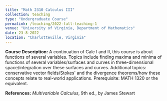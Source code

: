 ```yaml
---
title: "Math 2310 Calculus III"
collection: teaching
type: "Undergraduate Course"
permalink: /teaching/2022-fall-teaching-1
venue: "University of Virginia, Department of Mathematics"
date: 23-8-2022
location: "Charlotteville, Virginia"
---
```


**Course Description:** A continuation of Calc I and II, this course is about functions of several variables. Topics include finding maxima and minima of functions of several variables/surfaces and curves in three-dimensional space/integration over these surfaces and curves. Additional topics: conservative vector fields/Stokes' and the divergence theorems/how these concepts relate to real-world applications. Prerequisite: MATH 1320 or the equivalent.

**References:**  *Multivariable Calculus*, 9th ed., by James Stewart

<!--
Heading 1
======

Nonvanishing of Hecke *L*-functions <br><br>

**Link:** [https://www.math.tamu.edu/undergraduate/research/REU/](https://www.math.tamu.edu/undergraduate/research/REU/)

Heading 2
======

Heading 3
======
-->





